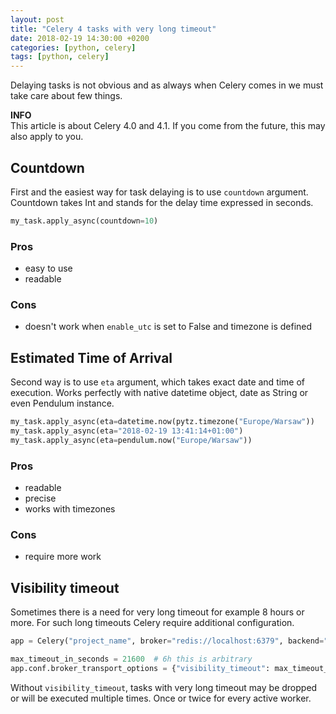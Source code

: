 ```yaml
---
layout: post
title: "Celery 4 tasks with very long timeout"
date: 2018-02-19 14:30:00 +0200
categories: [python, celery]
tags: [python, celery]
---
```


Delaying tasks is not obvious and as always when Celery comes in we must take care about few things.

<div class="alert alert-info">
    <i class="fas fa-info-circle"></i> <strong>INFO</strong><br>
    This article is about Celery 4.0 and 4.1. If you come from the future, this may also apply to you.
</div>

## Countdown

First and the easiest way for task delaying is to use `countdown` argument.
Countdown takes Int and stands for the delay time expressed in seconds.

```python
my_task.apply_async(countdown=10)
```

### Pros

* easy to use
* readable

### Cons

* doesn't work when `enable_utc` is set to False and timezone is defined

## Estimated Time of Arrival

Second way is to use `eta` argument, which takes exact date and time of execution.
Works perfectly with native datetime object, date as String or even Pendulum instance.

```python
my_task.apply_async(eta=datetime.now(pytz.timezone("Europe/Warsaw"))
my_task.apply_async(eta="2018-02-19 13:41:14+01:00")
my_task.apply_async(eta=pendulum.now("Europe/Warsaw"))
```

### Pros

* readable
* precise
* works with timezones

### Cons

* require more work

## Visibility timeout

Sometimes there is a need for very long timeout for example 8 hours or more.
For such long timeouts Celery require additional configuration.

```python
app = Celery("project_name", broker="redis://localhost:6379", backend="redis://localhost:6379")

max_timeout_in_seconds = 21600  # 6h this is arbitrary
app.conf.broker_transport_options = {"visibility_timeout": max_timeout_in_seconds}
```

Without `visibility_timeout`, tasks with very long timeout may be dropped or will be executed multiple times.
Once or twice for every active worker.
